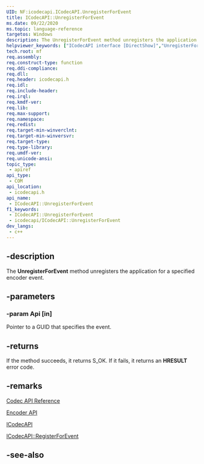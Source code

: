 ```yaml
---
UID: NF:icodecapi.ICodecAPI.UnregisterForEvent
title: ICodecAPI::UnregisterForEvent
ms.date: 09/22/2020
ms.topic: language-reference
targetos: Windows
description: The UnregisterForEvent method unregisters the application for a specified encoder event.
helpviewer_keywords: ["ICodecAPI interface [DirectShow]","UnregisterForEvent method","ICodecAPI.UnregisterForEvent","ICodecAPI::UnregisterForEvent","ICodecAPIUnregisterForEvent","UnregisterForEvent","UnregisterForEvent method [DirectShow]","UnregisterForEvent method [DirectShow]","ICodecAPI interface","dshow.icodecapi_unregisterforevent","icodecapi/ICodecAPI::UnregisterForEvent"]
tech.root: mf
req.assembly: 
req.construct-type: function
req.ddi-compliance: 
req.dll: 
req.header: icodecapi.h
req.idl: 
req.include-header: 
req.irql: 
req.kmdf-ver: 
req.lib: 
req.max-support: 
req.namespace: 
req.redist: 
req.target-min-winverclnt: 
req.target-min-winversvr: 
req.target-type: 
req.type-library: 
req.umdf-ver: 
req.unicode-ansi: 
topic_type:
 - apiref
api_type:
 - COM
api_location:
 - icodecapi.h
api_name:
 - ICodecAPI::UnregisterForEvent
f1_keywords:
 - ICodecAPI::UnregisterForEvent
 - icodecapi/ICodecAPI::UnregisterForEvent
dev_langs:
 - c++
---
```


## -description

The <b>UnregisterForEvent</b> method unregisters the application for a specified encoder event.

## -parameters

### -param Api [in]

Pointer to a GUID that specifies the event.

## -returns

If the method succeeds, it returns S_OK. If it fails, it returns an <b>HRESULT</b> error code.

## -remarks


<a href="/windows/desktop/DirectShow/codec-api-reference">Codec API Reference</a>



<a href="/windows/desktop/DirectShow/encoder-api">Encoder API</a>



<a href="/windows/desktop/api/icodecapi/nn-icodecapi-icodecapi">ICodecAPI</a>



<a href="/windows/desktop/api/icodecapi/nf-icodecapi-icodecapi-registerforevent">ICodecAPI::RegisterForEvent</a>

## -see-also

